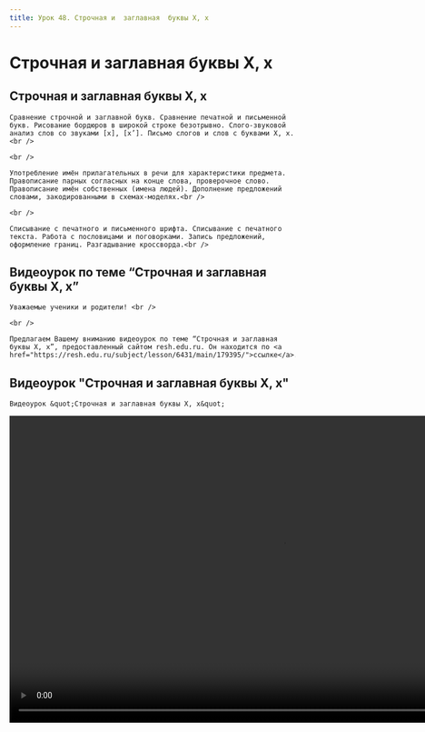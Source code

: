 ```yaml
---
title: Урок 48. Строчная и  заглавная  буквы Х, х 
---
```


# Строчная и  заглавная  буквы Х, х 

## Строчная и заглавная буквы Х, х

<p>
	Сравнение строчной и заглавной букв. Сравнение печатной и письменной букв. Рисование бордюров в широкой строке безотрывно. Слого-звуковой анализ слов со звуками [х], [х’]. Письмо слогов и слов с буквами Х, х.<br />
</p>
<p>
	<br />
</p>
<p>
	Употребление имён прилагательных в речи для характеристики предмета. Правописание парных согласных на конце слова, проверочное слово. Правописание имён собственных (имена людей). Дополнение предложений словами, закодированными в схемах-моделях.<br />
</p>
<p>
	<br />
</p>
<p>
	Списывание с печатного и письменного шрифта. Списывание с печатного текста. Работа с пословицами и поговорками. Запись предложений, оформление границ. Разгадывание кроссворда.<br />
</p>

## Видеоурок по теме “Строчная и заглавная буквы Х, х”

<p>
	Уважаемые ученики и родители! <br /> 
</p>
<p>
	<br /> 
</p>
<p>
	Предлагаем Вашему вниманию видеоурок по теме “Строчная и заглавная буквы Х, х”, предоставленный сайтом resh.edu.ru. Он находится по <a href="https://resh.edu.ru/subject/lesson/6431/main/179395/">ссылке</a>.
</p>

## Видеоурок "Строчная и заглавная буквы Х, х"

<p>
	Видеоурок &quot;Строчная и заглавная буквы Х, х&quot;
</p>


<video width="960" height="540" controls>
  <source src="https://vod-progressive.akamaized.net/exp=1667466183~acl=%2Fvimeo-prod-skyfire-std-us%2F01%2F444%2F13%2F327224489%2F1281522562.mp4~hmac=8fc46c52c6fd9b5cfd4a6a564c97f75ae68ee290efd95cb2ab45a37648a77d24/vimeo-prod-skyfire-std-us/01/444/13/327224489/1281522562.mp4" type="video/mp4">
Your browser does not support the video tag.
</video>
